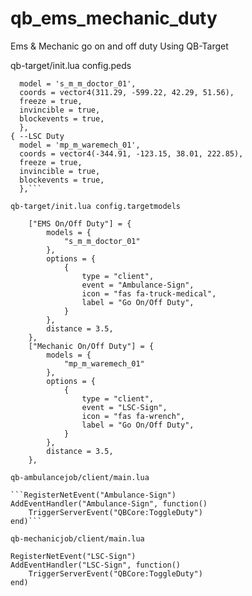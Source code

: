 # qb_ems_mechanic_duty

Ems & Mechanic go on and off duty Using QB-Target

qb-target/init.lua config.peds

```{ --EMS Duty
  model = 's_m_m_doctor_01',
  coords = vector4(311.29, -599.22, 42.29, 51.56),
  freeze = true,
  invincible = true,
  blockevents = true,
  },
{ --LSC Duty
  model = 'mp_m_waremech_01',
  coords = vector4(-344.91, -123.15, 38.01, 222.85),
  freeze = true,
  invincible = true,
  blockevents = true,
  },```

qb-target/init.lua config.targetmodels

    ["EMS On/Off Duty"] = {
        models = {
            "s_m_m_doctor_01"
        },
        options = {
            {
                type = "client",
                event = "Ambulance-Sign",
                icon = "fas fa-truck-medical",
                label = "Go On/Off Duty",
            }
        },
        distance = 3.5,
    },
    ["Mechanic On/Off Duty"] = {
        models = {
            "mp_m_waremech_01"
        },
        options = {
            {
                type = "client",
                event = "LSC-Sign",
                icon = "fas fa-wrench",
                label = "Go On/Off Duty",
            }
        },
        distance = 3.5,
    },

qb-ambulancejob/client/main.lua

```RegisterNetEvent("Ambulance-Sign")
AddEventHandler("Ambulance-Sign", function()
    TriggerServerEvent("QBCore:ToggleDuty")
end)```

qb-mechanicjob/client/main.lua

RegisterNetEvent("LSC-Sign")
AddEventHandler("LSC-Sign", function()
    TriggerServerEvent("QBCore:ToggleDuty")
end)

